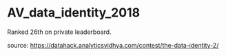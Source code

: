 
# AV_data_identity_2018

Ranked 26th on private leaderboard.

source: https://datahack.analyticsvidhya.com/contest/the-data-identity-2/
